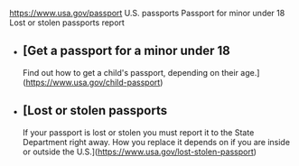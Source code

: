 

https://www.usa.gov/passport
U.S. passports
Passport for minor under 18
Lost or stolen passports report

* [Get a passport for a minor under 18
  -----------------------------------
  Find out how to get a child's passport, depending on their age.](https://www.usa.gov/child-passport)
* [Lost or stolen passports
  ------------------------
  If your passport is lost or stolen you must report it to the State Department right away. How you replace it depends on if you are inside or outside the U.S.](https://www.usa.gov/lost-stolen-passport)
